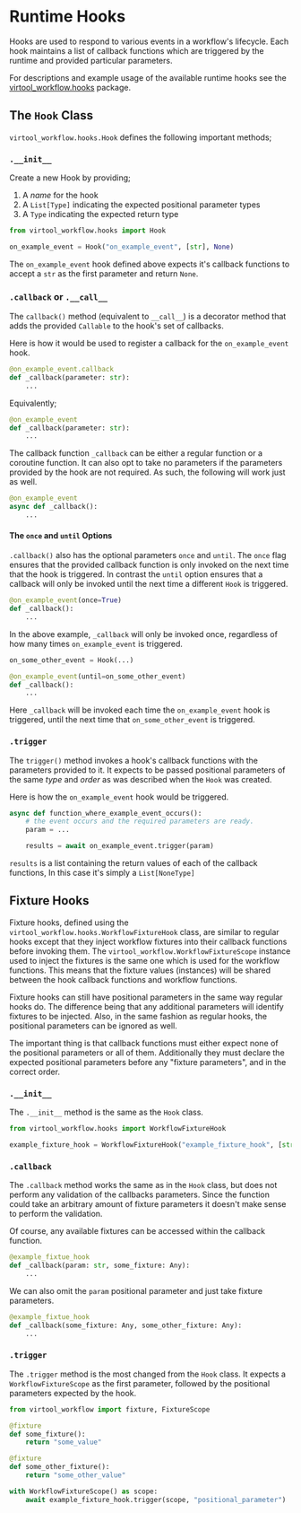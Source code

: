# Runtime Hooks

Hooks are used to respond to various events in a workflow's lifecycle. Each hook maintains a list of callback
functions which are triggered by the runtime and provided particular parameters. 

For descriptions and example usage of the available runtime hooks see the [virtool_workflow.hooks](__init__.py) package.

## The `Hook` Class

`virtool_workflow.hooks.Hook` defines the following important methods;

### `.__init__`

Create a new Hook by providing;

 1. A *name* for the hook
 2. A `List[Type]` indicating the expected positional parameter types
 3. A `Type` indicating the expected return type
 
 ```python
from virtool_workflow.hooks import Hook

on_example_event = Hook("on_example_event", [str], None)
```

The `on_example_event` hook defined above expects it's callback functions to accept a `str` as the first
parameter and return `None`.

### `.callback` or `.__call__`

The `callback()` method (equivalent to `__call__`) is a decorator method that adds the
provided `Callable` to the hook's set of callbacks. 

Here is how it would be used to register a callback for the `on_example_event` hook.

```python
@on_example_event.callback
def _callback(parameter: str):
    ...
```

Equivalently; 

```python
@on_example_event
def _callback(parameter: str):
    ...
```

The callback function `_callback` can be either a regular function or a coroutine function. It can also opt to take
no parameters if the parameters provided by the hook are not required. As such, the following will work just as well.

```python
@on_example_event
async def _callback():
    ...
```

#### The `once` and `until` Options

`.callback()` also has the optional parameters `once` and `until`. The `once` flag ensures that the provided callback
function is only invoked on the next time that the hook is triggered. In contrast the `until` option ensures that a callback
will only be invoked until the next time a different `Hook` is triggered.  

```python
@on_example_event(once=True)
def _callback():
    ...
```

In the above example, `_callback` will only be invoked once, regardless of how many times `on_example_event` is triggered.

```python
on_some_other_event = Hook(...)

@on_example_event(until=on_some_other_event)
def _callback():
    ...
```

Here `_callback` will be invoked each time the `on_example_event` hook is triggered, until the next time that 
`on_some_other_event` is triggered.


### `.trigger`

The `trigger()` method invokes a hook's callback functions with the parameters provided to it. It expects to be
passed positional parameters of the same *type* and *order* as was described when the `Hook` was created. 

Here is how the `on_example_event` hook would be triggered.

```python
async def function_where_example_event_occurs():
    # the event occurs and the required parameters are ready.
    param = ...

    results = await on_example_event.trigger(param)
```

`results` is a list containing the return values of each of the callback functions, In this case it's simply
a `List[NoneType]`


## Fixture Hooks

Fixture hooks, defined using the `virtool_workflow.hooks.WorkflowFixtureHook` class, are similar to regular 
hooks except that they inject workflow fixtures into their callback functions before invoking them. The 
`virtool_workflow.WorkflowFixtureScope` instance used to inject the fixtures is the same one which is used
for the workflow functions. This means that the fixture values (instances) will be shared between the hook
callback functions and workflow functions.

Fixture hooks can still have positional parameters in the same way regular hooks do. The difference being that 
any additional parameters will identify fixtures to be injected. Also, in the same fashion as regular hooks, 
the positional parameters can be ignored as well. 

The important thing is that callback functions must either expect none of the positional parameters or all of them.
Additionally they must declare the expected positional parameters before any "fixture parameters", and in the correct 
order.

### `.__init__`

The `.__init__` method is the same as the `Hook` class.

```python
from virtool_workflow.hooks import WorkflowFixtureHook

example_fixture_hook = WorkflowFixtureHook("example_fixture_hook", [str], str)
```

### `.callback`

The `.callback` method works the same as in the `Hook` class, but does not perform any validation of the
callbacks parameters. Since the function could take an arbitrary amount of fixture parameters it doesn't make
sense to perform the validation. 

Of course, any available fixtures can be accessed within the callback function.

```python
@example_fixtue_hook
def _callback(param: str, some_fixture: Any):
    ...
```

We can also omit the `param` positional parameter and just take fixture parameters.

```python
@example_fixtue_hook
def _callback(some_fixture: Any, some_other_fixture: Any):
    ...
```

### `.trigger`

The `.trigger` method is the most changed from the `Hook` class. It expects a `WorkflowFixtureScope` as
the first parameter, followed by the positional parameters expected by the hook. 

```python
from virtool_workflow import fixture, FixtureScope

@fixture
def some_fixture():
    return "some_value"

@fixture
def some_other_fixture():
    return "some_other_value"

with WorkflowFixtureScope() as scope:
    await example_fixture_hook.trigger(scope, "positional_parameter") 
```